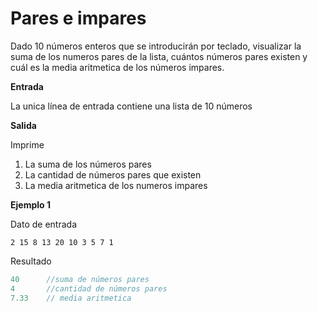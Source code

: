 # Pares e impares
Dado 10 números enteros que se introducirán por teclado, visualizar la suma de los numeros pares de la lista, cuántos números pares existen y cuál es la media aritmetica de los números impares.

**Entrada**

La unica línea de entrada contiene una lista de 10 números

**Salida**

Imprime 
1. La suma de los números pares
2. La cantidad de números pares que existen
3. La media aritmetica de los numeros impares

**Ejemplo 1**

Dato de entrada
```
2 15 8 13 20 10 3 5 7 1
```
Resultado
```cpp
40      //suma de números pares
4       //cantidad de números pares
7.33    // media aritmetica 
```